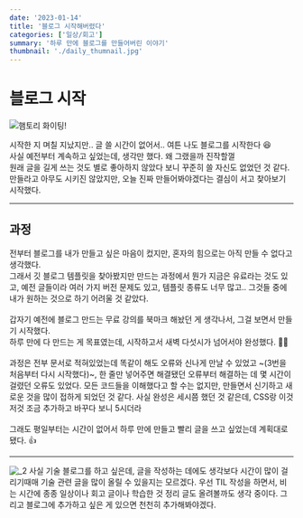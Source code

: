```yaml
---
date: '2023-01-14'
title: '블로그 시작해버렸다'
categories: ['일상/회고']
summary: '하루 만에 블로그를 만들어버린 이야기'
thumbnail: './daily_thumnail.jpg'
---
```


# 블로그 시작

![햄토리 화이팅!](https://user-images.githubusercontent.com/95265031/212482464-5c5fbd60-a45f-44f3-b5a1-378379852100.jpeg)

시작한 지 며칠 지났지만.. 글 쓸 시간이 없어서.. 여튼 나도 블로그를 시작한다 😆
</br>
사실 예전부터 계속하고 싶었는데, 생각만 했다. 왜 그랬을까 진작할껄
</br>
원래 글을 길게 쓰는 것도 별로 좋아하지 않았다 보니 꾸준히 쓸 자신도 없었던 것 같다.
</br>
만들라고 아무도 시키진 않았지만, 오늘 진짜 만들어봐야겠다는 결심이 서고 찾아보기 시작했다.

---

## 과정

전부터 블로그를 내가 만들고 싶은 마음이 컸지만, 혼자의 힘으로는 아직 만들 수 없다고 생각했다.
</br>
그래서 깃 블로그 템플릿을 찾아봤지만 만드는 과정에서 뭔가 지금은 유료라는 것도 있고, 예전 글들이라 여러 가지 버전 문제도 있고, 템플릿 종류도 너무 많고.. 그것들 중에 내가 원하는 것으로 하기 어려울 것 같았다.
</br></br>
갑자기 예전에 블로그 만드는 무료 강의를 북마크 해놨던 게 생각나서, 그걸 보면서 만들기 시작했다.
</br>
하루 만에 다 만드는 게 목표였는데, 시작하고서 새벽 다섯시가 넘어서야 완성했다. 😵‍💫
</br></br>
과정은 전부 문서로 적혀있었는데 똑같이 해도 오류와 신나게 만날 수 있었고 ~(3번을 처음부터 다시 시작했다)~, 한 줄만 넣어주면 해결됐던 오류부터 해결하는 데 몇 시간이 걸렸던 오류도 있었다. 모든 코드들을 이해했다고 할 수는 없지만, 만들면서 신기하고 새로운 것을 많이 접하게 되었던 것 같다. 사실 완성은 세시쯤 했던 것 같은데, CSS랑 이것저것 조금 추가하고 바꾸다 보니 5시더라
</br></br>
그래도 평일부터는 시간이 없어서 하루 만에 만들고 빨리 글을 쓰고 싶었는데 계획대로 됐다. 👍

---

![_2](https://user-images.githubusercontent.com/95265031/212482319-95961636-420a-4b73-8c4f-3c2eeb3e77ef.png)
사실 기술 블로그를 하고 싶은데, 글을 작성하는 데에도 생각보다 시간이 많이 걸리기때매 기술 관련 글을 많이 올릴 수 있을지는 모르겠다. 우선 TIL 작성을 하면서, 비는 시간에 종종 일상이나 회고 글이나 학습한 것 정리 글도 올려볼까도 생각 중이다. 그리고 블로그에 추가하고 싶은 게 있으면 천천히 추가해봐야겠다.</br>

